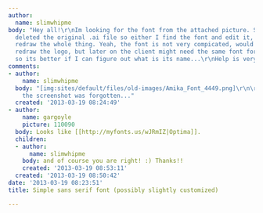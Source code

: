 ```yaml
---
author:
  name: slimwhipme
body: "Hey all!\r\nIm looking for the font from the attached picture. Sadly my predecessor
  deleted the original .ai file so either I find the font and edit it, or I have to
  redraw the whole thing. Yeah, the font is not very compicated, would be easy to
  redraw the logo, but later on the client might need the same font for who-knows-what,
  so its better if I can figure out what is its name...\r\nHelp is very much appriciated!\r\nCheers!"
comments:
- author:
    name: slimwhipme
  body: "[img:sites/default/files/old-images/Amika_Font_4449.png]\r\n\r\nOoops only
    the screenshot was forgotten..."
  created: '2013-03-19 08:24:49'
- author:
    name: gargoyle
    picture: 110090
  body: Looks like [[http://myfonts.us/wJRmIZ|Optima]].
  children:
  - author:
      name: slimwhipme
    body: and of course you are right! :) Thanks!!
    created: '2013-03-19 08:53:11'
  created: '2013-03-19 08:50:42'
date: '2013-03-19 08:23:51'
title: Simple sans serif font (possibly slightly customized)

---
```

